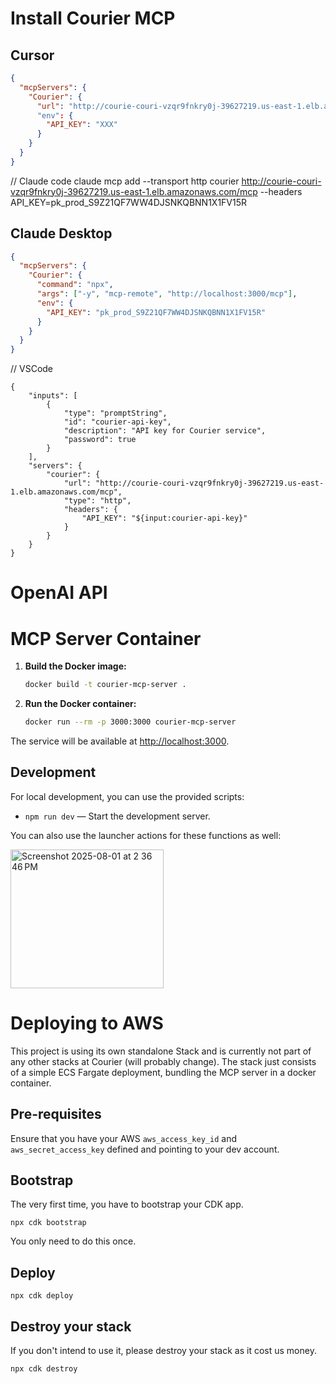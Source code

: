 # Install Courier MCP

## Cursor

```json
{
  "mcpServers": {
    "Courier": {
      "url": "http://courie-couri-vzqr9fnkry0j-39627219.us-east-1.elb.amazonaws.com/mcp", // TODO: Get real url
      "env": {
        "API_KEY": "XXX"
      }
    }
  }
}
```

// Claude code
claude mcp add --transport http courier http://courie-couri-vzqr9fnkry0j-39627219.us-east-1.elb.amazonaws.com/mcp --headers API_KEY=pk_prod_S9Z21QF7WW4DJSNKQBNN1X1FV15R

## Claude Desktop

```json
{
  "mcpServers": {
    "Courier": {
      "command": "npx",
      "args": ["-y", "mcp-remote", "http://localhost:3000/mcp"],
      "env": {
        "API_KEY": "pk_prod_S9Z21QF7WW4DJSNKQBNN1X1FV15R"
      }
    }
  }
}
```

// VSCode
```
{
	"inputs": [
		{
			"type": "promptString",
			"id": "courier-api-key",
			"description": "API key for Courier service",
			"password": true
		}
	],
	"servers": {
		"courier": {
			"url": "http://courie-couri-vzqr9fnkry0j-39627219.us-east-1.elb.amazonaws.com/mcp",
			"type": "http",
			"headers": {
				"API_KEY": "${input:courier-api-key}"
			}
		}
	}
}
```

# OpenAI API


# MCP Server Container

1. **Build the Docker image:**

   ```sh
   docker build -t courier-mcp-server .
   ```

2. **Run the Docker container:**

   ```sh
   docker run --rm -p 3000:3000 courier-mcp-server
   ```

The service will be available at [http://localhost:3000](http://localhost:3000).

## Development

For local development, you can use the provided scripts:

- `npm run dev` — Start the development server.

You can also use the launcher actions for these functions as well:

<img width="245" height="222" alt="Screenshot 2025-08-01 at 2 36 46 PM" src="https://github.com/user-attachments/assets/d9c06cae-9b2b-4e30-90bc-441e11ef633e" />

# Deploying to AWS

This project is using its own standalone Stack and is currently not part of any other stacks at 
Courier (will probably change). The stack just consists of a simple ECS Fargate deployment, bundling
the MCP server in a docker container.

## Pre-requisites

Ensure that you have your AWS `aws_access_key_id` and `aws_secret_access_key` defined and pointing to your
dev account.

## Bootstrap

The very first time, you have to bootstrap your CDK app.

`npx cdk bootstrap`

You only need to do this once.

## Deploy

`npx cdk deploy`

## Destroy your stack

If you don't intend to use it, please destroy your stack as it cost us money.

`npx cdk destroy`





